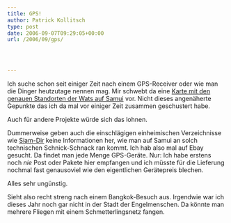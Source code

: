 ```yaml
---
title: GPS!
author: Patrick Kollitsch
type: post
date: 2006-09-07T09:29:05+00:00
url: /2006/09/gps/




---
```

Ich suche schon seit einiger Zeit nach einem GPS-Receiver oder wie man die Dinger heutzutage nennen mag. Mir schwebt da eine [Karte mit den genauen Standorten der Wats auf Samui][1] vor. Nicht dieses angen&auml;herte Gepunkte das ich da mal vor einiger Zeit zusammen geschustert habe. 

Auch f&uuml;r andere Projekte w&uuml;rde sich das lohnen. 

Dummerweise geben auch die einschl&auml;gigen einheimischen Verzeichnisse wie [Siam-Dir][2] keine Informationen her, wie man auf Samui an solch technischen Schnick-Schnack ran kommt. Ich hab also mal auf Ebay gesucht. Da findet man jede Menge GPS-Ger&auml;te. Nur: Ich habe erstens noch _nie_ Post oder Pakete hier empfangen und ich m&uuml;sste f&uuml;r die Lieferung nochmal fast genausoviel wie den eigentlichen Ger&auml;tepreis blechen. 

Alles sehr ung&uuml;nstig.

Sieht also recht streng nach einem Bangkok-Besuch aus. Irgendwie war ich dieses Jahr noch gar nicht in der Stadt der Engelmenschen. Da k&ouml;nnte man mehrere Fliegen mit einem Schmetterlingsnetz fangen.

 [1]: /map/
 [2]: http://siamdir.com/